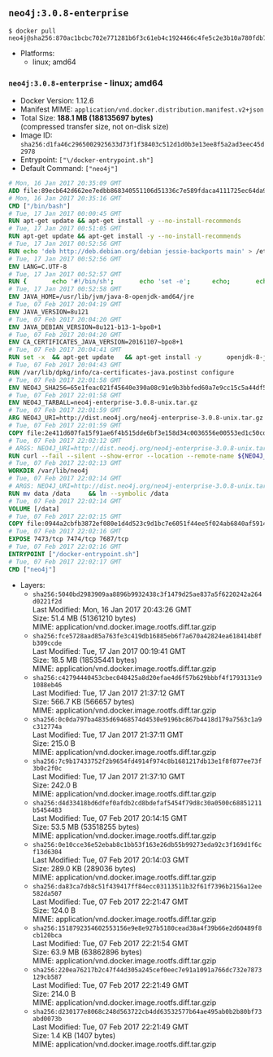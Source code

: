 ## `neo4j:3.0.8-enterprise`

```console
$ docker pull neo4j@sha256:870ac1bcbc702e771281b6f3c61eb4c1924466c4fe5c2e3b10a780fdb745cb6d
```

-	Platforms:
	-	linux; amd64

### `neo4j:3.0.8-enterprise` - linux; amd64

-	Docker Version: 1.12.6
-	Manifest MIME: `application/vnd.docker.distribution.manifest.v2+json`
-	Total Size: **188.1 MB (188135697 bytes)**  
	(compressed transfer size, not on-disk size)
-	Image ID: `sha256:d1fa46c2965002925633d73f1f38403c512d1d0b3e13ee8f5a2ad3eec45d2978`
-	Entrypoint: `["\/docker-entrypoint.sh"]`
-	Default Command: `["neo4j"]`

```dockerfile
# Mon, 16 Jan 2017 20:35:09 GMT
ADD file:89ecb642d662ee7edbb868340551106d51336c7e589fdaca4111725ec64da957 in / 
# Mon, 16 Jan 2017 20:35:16 GMT
CMD ["/bin/bash"]
# Tue, 17 Jan 2017 00:00:45 GMT
RUN apt-get update && apt-get install -y --no-install-recommends 		ca-certificates 		curl 		wget 	&& rm -rf /var/lib/apt/lists/*
# Tue, 17 Jan 2017 00:51:05 GMT
RUN apt-get update && apt-get install -y --no-install-recommends 		bzip2 		unzip 		xz-utils 	&& rm -rf /var/lib/apt/lists/*
# Tue, 17 Jan 2017 00:52:56 GMT
RUN echo 'deb http://deb.debian.org/debian jessie-backports main' > /etc/apt/sources.list.d/jessie-backports.list
# Tue, 17 Jan 2017 00:52:56 GMT
ENV LANG=C.UTF-8
# Tue, 17 Jan 2017 00:52:57 GMT
RUN { 		echo '#!/bin/sh'; 		echo 'set -e'; 		echo; 		echo 'dirname "$(dirname "$(readlink -f "$(which javac || which java)")")"'; 	} > /usr/local/bin/docker-java-home 	&& chmod +x /usr/local/bin/docker-java-home
# Tue, 17 Jan 2017 00:52:58 GMT
ENV JAVA_HOME=/usr/lib/jvm/java-8-openjdk-amd64/jre
# Tue, 07 Feb 2017 20:04:19 GMT
ENV JAVA_VERSION=8u121
# Tue, 07 Feb 2017 20:04:20 GMT
ENV JAVA_DEBIAN_VERSION=8u121-b13-1~bpo8+1
# Tue, 07 Feb 2017 20:04:20 GMT
ENV CA_CERTIFICATES_JAVA_VERSION=20161107~bpo8+1
# Tue, 07 Feb 2017 20:04:41 GMT
RUN set -x 	&& apt-get update 	&& apt-get install -y 		openjdk-8-jre-headless="$JAVA_DEBIAN_VERSION" 		ca-certificates-java="$CA_CERTIFICATES_JAVA_VERSION" 	&& rm -rf /var/lib/apt/lists/* 	&& [ "$JAVA_HOME" = "$(docker-java-home)" ]
# Tue, 07 Feb 2017 20:04:43 GMT
RUN /var/lib/dpkg/info/ca-certificates-java.postinst configure
# Tue, 07 Feb 2017 22:01:58 GMT
ENV NEO4J_SHA256=65e1feac021f45640e390a08c91e9b3bbfed60a7e9cc15c5a44df5af07c46768
# Tue, 07 Feb 2017 22:01:58 GMT
ENV NEO4J_TARBALL=neo4j-enterprise-3.0.8-unix.tar.gz
# Tue, 07 Feb 2017 22:01:59 GMT
ARG NEO4J_URI=http://dist.neo4j.org/neo4j-enterprise-3.0.8-unix.tar.gz
# Tue, 07 Feb 2017 22:01:59 GMT
COPY file:2e411d607fa15f91ae6f4b515dde6bf3e158d34c0036556e00553ed1c50cd63d in /tmp/ 
# Tue, 07 Feb 2017 22:02:12 GMT
# ARGS: NEO4J_URI=http://dist.neo4j.org/neo4j-enterprise-3.0.8-unix.tar.gz
RUN curl --fail --silent --show-error --location --remote-name ${NEO4J_URI}     && echo "${NEO4J_SHA256} ${NEO4J_TARBALL}" | sha256sum --check --quiet -     && tar --extract --file ${NEO4J_TARBALL} --directory /var/lib     && mv /var/lib/neo4j-* /var/lib/neo4j     && rm ${NEO4J_TARBALL}
# Tue, 07 Feb 2017 22:02:13 GMT
WORKDIR /var/lib/neo4j
# Tue, 07 Feb 2017 22:02:14 GMT
# ARGS: NEO4J_URI=http://dist.neo4j.org/neo4j-enterprise-3.0.8-unix.tar.gz
RUN mv data /data     && ln --symbolic /data
# Tue, 07 Feb 2017 22:02:14 GMT
VOLUME [/data]
# Tue, 07 Feb 2017 22:02:15 GMT
COPY file:0944a2cbfb3872ef080e1d4d523c9d1bc7e6051f44ee5f024ab6840af5914b11 in /docker-entrypoint.sh 
# Tue, 07 Feb 2017 22:02:16 GMT
EXPOSE 7473/tcp 7474/tcp 7687/tcp
# Tue, 07 Feb 2017 22:02:16 GMT
ENTRYPOINT ["/docker-entrypoint.sh"]
# Tue, 07 Feb 2017 22:02:17 GMT
CMD ["neo4j"]
```

-	Layers:
	-	`sha256:5040bd2983909aa8896b9932438c3f1479d25ae837a5f6220242a264d0221f2d`  
		Last Modified: Mon, 16 Jan 2017 20:43:26 GMT  
		Size: 51.4 MB (51361210 bytes)  
		MIME: application/vnd.docker.image.rootfs.diff.tar.gzip
	-	`sha256:fce5728aad85a763fe3c419db16885eb6f7a670a42824ea618414b8fb309ccde`  
		Last Modified: Tue, 17 Jan 2017 00:19:41 GMT  
		Size: 18.5 MB (18535441 bytes)  
		MIME: application/vnd.docker.image.rootfs.diff.tar.gzip
	-	`sha256:c42794440453cbec048425a8d20efae4d6f57b629bbbf4f1793131e91088eb46`  
		Last Modified: Tue, 17 Jan 2017 21:37:12 GMT  
		Size: 566.7 KB (566657 bytes)  
		MIME: application/vnd.docker.image.rootfs.diff.tar.gzip
	-	`sha256:0c0da797ba4835d69468574d4530e9196bc867b4418d179a7563c1a9c312774a`  
		Last Modified: Tue, 17 Jan 2017 21:37:11 GMT  
		Size: 215.0 B  
		MIME: application/vnd.docker.image.rootfs.diff.tar.gzip
	-	`sha256:7c9b17433752f2b9654fd4914f974c8b1681217db13e1f8f877ee73f3b0c2f0c`  
		Last Modified: Tue, 17 Jan 2017 21:37:10 GMT  
		Size: 242.0 B  
		MIME: application/vnd.docker.image.rootfs.diff.tar.gzip
	-	`sha256:d4d33418bd6dfef0afdb2cd8bdefaf5454f79d8c30a0500c68851211b5454483`  
		Last Modified: Tue, 07 Feb 2017 20:14:15 GMT  
		Size: 53.5 MB (53518255 bytes)  
		MIME: application/vnd.docker.image.rootfs.diff.tar.gzip
	-	`sha256:0e10cce36e52ebab8c1bb53f163e26db55b99273eda92c3f169d1f6cf13d6304`  
		Last Modified: Tue, 07 Feb 2017 20:14:03 GMT  
		Size: 289.0 KB (289036 bytes)  
		MIME: application/vnd.docker.image.rootfs.diff.tar.gzip
	-	`sha256:da83ca7db8c51f439417ff84ecc03113511b32f61f7396b2156a12ee582da507`  
		Last Modified: Tue, 07 Feb 2017 22:21:47 GMT  
		Size: 124.0 B  
		MIME: application/vnd.docker.image.rootfs.diff.tar.gzip
	-	`sha256:1518792354602553156e9e8e927b5180cead38a4f39b66e2d60489f8cb120bca`  
		Last Modified: Tue, 07 Feb 2017 22:21:54 GMT  
		Size: 63.9 MB (63862896 bytes)  
		MIME: application/vnd.docker.image.rootfs.diff.tar.gzip
	-	`sha256:220ea76217b2c47f44d305a245cef0eec7e91a1091a766dc732e7873129cb587`  
		Last Modified: Tue, 07 Feb 2017 22:21:49 GMT  
		Size: 214.0 B  
		MIME: application/vnd.docker.image.rootfs.diff.tar.gzip
	-	`sha256:d230177e8068c248d563722cb4dd63532577b64ae495ab0b2b80bf73abd0073b`  
		Last Modified: Tue, 07 Feb 2017 22:21:49 GMT  
		Size: 1.4 KB (1407 bytes)  
		MIME: application/vnd.docker.image.rootfs.diff.tar.gzip
